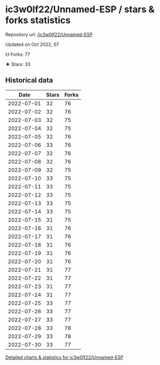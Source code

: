 # ic3w0lf22/Unnamed-ESP / stars & forks statistics

Repository url: [/ic3w0lf22/Unnamed-ESP](https://github.com/ic3w0lf22/Unnamed-ESP)

Updated on Oct 2022, 07

☋ Forks: 77

★ Stars: 33

## Historical data
| Date | Stars | Forks |
|------|-------|-------|
| 2022-07-01 | 32 | 76 | 
| 2022-07-02 | 32 | 76 | 
| 2022-07-03 | 32 | 75 | 
| 2022-07-04 | 32 | 75 | 
| 2022-07-05 | 32 | 76 | 
| 2022-07-06 | 33 | 76 | 
| 2022-07-07 | 32 | 76 | 
| 2022-07-08 | 32 | 76 | 
| 2022-07-09 | 32 | 75 | 
| 2022-07-10 | 33 | 75 | 
| 2022-07-11 | 33 | 75 | 
| 2022-07-12 | 33 | 75 | 
| 2022-07-13 | 33 | 75 | 
| 2022-07-14 | 33 | 75 | 
| 2022-07-15 | 31 | 75 | 
| 2022-07-16 | 31 | 76 | 
| 2022-07-17 | 31 | 76 | 
| 2022-07-18 | 31 | 76 | 
| 2022-07-19 | 31 | 76 | 
| 2022-07-20 | 31 | 76 | 
| 2022-07-21 | 31 | 77 | 
| 2022-07-22 | 31 | 77 | 
| 2022-07-23 | 31 | 77 | 
| 2022-07-24 | 31 | 77 | 
| 2022-07-25 | 33 | 77 | 
| 2022-07-26 | 33 | 77 | 
| 2022-07-27 | 33 | 77 | 
| 2022-07-28 | 33 | 78 | 
| 2022-07-29 | 33 | 78 | 
| 2022-07-30 | 33 | 77 | 


[Detailed charts & statistics for ic3w0lf22/Unnamed-ESP](https://reviewgithub.com/rep/ic3w0lf22/Unnamed-ESP)
